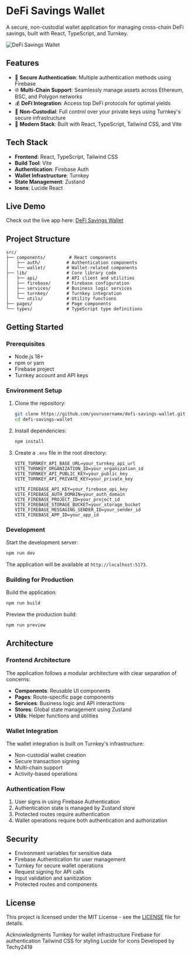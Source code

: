 # DeFi Savings Wallet

A secure, non-custodial wallet application for managing cross-chain DeFi savings, built with React, TypeScript, and Turnkey.

![DeFi Savings Wallet](./src/assets/screenshot.png)

## Features

- 🔐 **Secure Authentication**: Multiple authentication methods using Firebase
- 🌐 **Multi-Chain Support**: Seamlessly manage assets across Ethereum, BSC, and Polygon networks
- 💰 **DeFi Integration**: Access top DeFi protocols for optimal yields
- 🔑 **Non-Custodial**: Full control over your private keys using Turnkey's secure infrastructure
- 🚀 **Modern Stack**: Built with React, TypeScript, Tailwind CSS, and Vite

## Tech Stack

- **Frontend**: React, TypeScript, Tailwind CSS
- **Build Tool**: Vite
- **Authentication**: Firebase Auth
- **Wallet Infrastructure**: Turnkey
- **State Management**: Zustand
- **Icons**: Lucide React

## Live Demo

Check out the live app here: [DeFi Savings Wallet](https://incredible-treacle-5bc810.netlify.app/)

## Project Structure

```
src/
├── components/         # React components
│   ├── auth/          # Authentication components
│   └── wallet/        # Wallet-related components
├── lib/               # Core library code
│   ├── api/           # API client and utilities
│   ├── firebase/      # Firebase configuration
│   ├── services/      # Business logic services
│   ├── turnkey/       # Turnkey integration
│   └── utils/         # Utility functions
├── pages/             # Page components
└── types/             # TypeScript type definitions
```

## Getting Started

### Prerequisites

- Node.js 18+
- npm or yarn
- Firebase project
- Turnkey account and API keys

### Environment Setup

1. Clone the repository:
   ```bash
   git clone https://github.com/yourusername/defi-savings-wallet.git
   cd defi-savings-wallet
   ```

2. Install dependencies:
   ```bash
   npm install
   ```

3. Create a `.env` file in the root directory:
   ```env
   VITE_TURNKEY_API_BASE_URL=your_turnkey_api_url
   VITE_TURNKEY_ORGANIZATION_ID=your_organization_id
   VITE_TURNKEY_API_PUBLIC_KEY=your_public_key
   VITE_TURNKEY_API_PRIVATE_KEY=your_private_key

   VITE_FIREBASE_API_KEY=your_firebase_api_key
   VITE_FIREBASE_AUTH_DOMAIN=your_auth_domain
   VITE_FIREBASE_PROJECT_ID=your_project_id
   VITE_FIREBASE_STORAGE_BUCKET=your_storage_bucket
   VITE_FIREBASE_MESSAGING_SENDER_ID=your_sender_id
   VITE_FIREBASE_APP_ID=your_app_id
   ```

### Development

Start the development server:
```bash
npm run dev
```

The application will be available at `http://localhost:5173`.

### Building for Production

Build the application:
```bash
npm run build
```

Preview the production build:
```bash
npm run preview
```

## Architecture

### Frontend Architecture

The application follows a modular architecture with clear separation of concerns:

- **Components**: Reusable UI components
- **Pages**: Route-specific page components
- **Services**: Business logic and API interactions
- **Stores**: Global state management using Zustand
- **Utils**: Helper functions and utilities

### Wallet Integration

The wallet integration is built on Turnkey's infrastructure:

- Non-custodial wallet creation
- Secure transaction signing
- Multi-chain support
- Activity-based operations

### Authentication Flow

1. User signs in using Firebase Authentication
2. Authentication state is managed by Zustand store
3. Protected routes require authentication
4. Wallet operations require both authentication and authorization

## Security

- Environment variables for sensitive data
- Firebase Authentication for user management
- Turnkey for secure wallet operations
- Request signing for API calls
- Input validation and sanitization
- Protected routes and components

 ## License

This project is licensed under the MIT License - see the [LICENSE](LICENSE) file for details.

Acknowledgments
Turnkey for wallet infrastructure
Firebase for authentication
Tailwind CSS for styling
Lucide for icons
Developed by Techy2419
